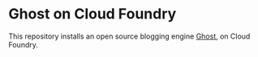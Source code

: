 Ghost on Cloud Foundry
======================

This repository installs an open source blogging engine [Ghost](http://ghost.org), on Cloud Foundry.


